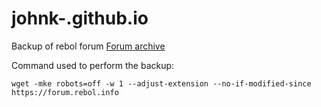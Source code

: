 # johnk-.github.io
Backup of rebol forum
[Forum archive](https://johnk-.github.io/rebol.metaeducation.com/index.html)

Command used to perform the backup:

`wget -mke robots=off -w 1 --adjust-extension --no-if-modified-since https://forum.rebol.info`
